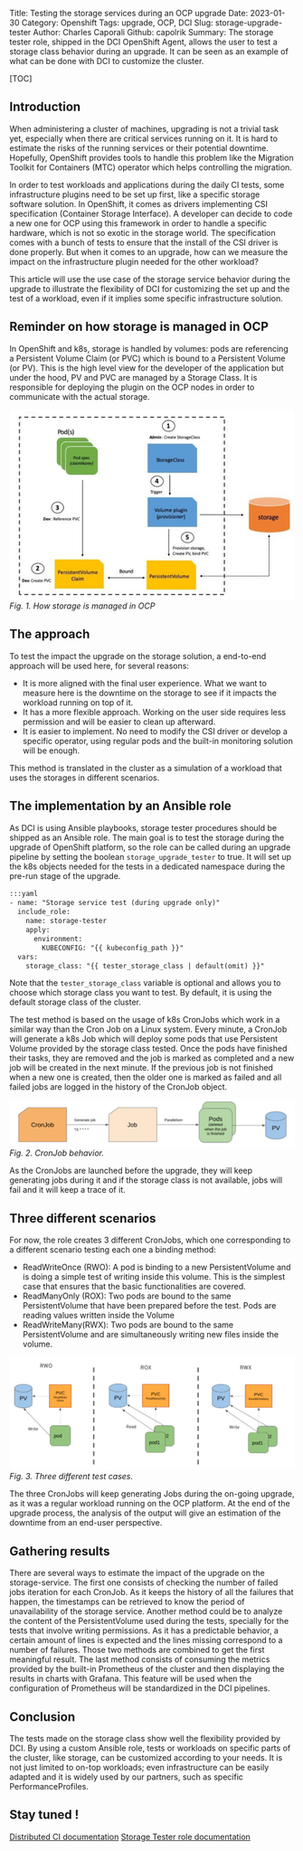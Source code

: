 Title: Testing the storage services during an OCP upgrade
Date: 2023-01-30
Category: Openshift
Tags: upgrade, OCP, DCI
Slug: storage-upgrade-tester
Author: Charles Caporali
Github: capolrik
Summary: The storage tester role, shipped in the DCI OpenShift Agent, allows the user to test a storage class behavior during an upgrade. It can be seen as an example of what can be done with DCI to customize the cluster.

[TOC]

## Introduction

When administering a cluster of machines, upgrading is not a trivial task yet, especially when there are critical services running on it. It is hard to estimate the risks of the running services or their potential downtime. Hopefully, OpenShift provides tools to handle this problem like the Migration Toolkit for Containers (MTC) operator which helps controlling the migration.

In order to test workloads and applications during the daily CI tests, some infrastructure plugins need to be set up first, like a specific storage software solution. In OpenShift, it comes as drivers implementing CSI specification (Container Storage Interface). A developer can decide to code a new one for OCP using this framework in order to handle a specific hardware, which is not so exotic in the storage world. The specification comes with a bunch of tests to ensure that the install of the CSI driver is done properly. But when it comes to an upgrade, how can we measure the impact on the infrastructure plugin needed for the other workload?

This article will use the use case of the storage service behavior during the upgrade to illustrate the flexibility of DCI for customizing the set up and the test of a workload, even if it implies some specific infrastructure solution.

## Reminder on how storage is managed in OCP

In OpenShift and k8s, storage is handled by volumes: pods are referencing a Persistent Volume Claim (or PVC) which is bound to a Persistent Volume (or PV). This is the high level view for the developer of the application but under the hood, PV and PVC are managed by a Storage Class. It is responsible for deploying the plugin on the OCP nodes in order to communicate with the actual storage.

![reminder](images/storage-tester-role/storage-reminder.png)
*Fig. 1. How storage is managed in OCP*


## The approach

To test the impact the upgrade on the storage solution, a end-to-end approach will be used here, for several reasons:
 - It is more aligned with the final user experience. What we want to measure here is the downtime on the storage to see if it impacts the workload running on top of it.
 - It has a more flexible approach. Working on the user side requires less permission and will be easier to clean up afterward.
 - It is easier to implement. No need to modify the CSI driver or develop a specific operator, using regular pods and the built-in monitoring solution will be enough.

This method is translated in the cluster as a simulation of a workload that uses the storages in different scenarios.

## The implementation by an Ansible role

As DCI is using Ansible playbooks, storage tester procedures should be shipped as an Ansible role. The main goal is to test the storage during the upgrade of OpenShift platform, so the role can be called during an upgrade pipeline by setting the boolean `storage_upgrade_tester` to true. It will set up the k8s objects needed for the tests in a dedicated namespace during the pre-run stage of the upgrade.

    :::yaml
    - name: "Storage service test (during upgrade only)"
      include_role:
        name: storage-tester
        apply:
          environment:
            KUBECONFIG: "{{ kubeconfig_path }}"
      vars:
        storage_class: "{{ tester_storage_class | default(omit) }}"


Note that the `tester_storage_class` variable is optional and allows you to choose which storage class you want to test. By default, it is using the default storage class of the cluster.

The test method is based on the usage of k8s CronJobs which work in a similar way than the Cron Job on a Linux system. Every minute, a CronJob will generate a k8s Job which will deploy some pods that use Persistent Volume provided by the storage class tested. Once the pods have finished their tasks, they are removed and the job is marked as completed and a new job will be created in the next minute. If the previous job is not finished when a new one is created, then the older one is marked as failed and all failed jobs are logged in the history of the CronJob object.

![cron-job](images/storage-tester-role/cron-job.png)
*Fig. 2. CronJob behavior.*


As the CronJobs are launched before the upgrade, they will keep generating jobs during it and if the storage class is not available, jobs will fail and it will keep a trace of it.




## Three different scenarios

For now, the role creates 3 different CronJobs, which one corresponding to a different scenario testing each one a binding method:
 - ReadWriteOnce (RWO): A pod is binding to a new PersistentVolume and is doing a simple test of writing inside this volume. This is the simplest case that ensures that the basic functionalities are covered.
 - ReadManyOnly (ROX): Two pods are bound to the same PersistentVolume that have been prepared before the test. Pods are reading values written inside the Volume
 - ReadWriteMany(RWX): Two pods are bound to the same PersistentVolume and are simultaneously writing new files inside the volume.


![test-cases](images/storage-tester-role/test-cases.png)
*Fig. 3. Three different test cases.*

The three CronJobs will keep generating Jobs during the on-going upgrade, as it was a regular workload running on the OCP platform. At the end of the upgrade process, the analysis of the output will give an estimation of the downtime from an end-user perspective.

## Gathering results

There are several ways to estimate the impact of the upgrade on the storage-service. The first one consists of checking the number of failed jobs iteration for each CronJob. As it keeps the history of all the failures that happen, the timestamps can be retrieved to know the period of unavailability of the storage service. Another method could be to analyze the content of the PersistentVolume used during the tests, specially for the tests that involve writing permissions. As it has a predictable behavior, a certain amount of lines is expected and the lines missing correspond to a number of failures. Those two methods are combined to get the first meaningful result.
The last method consists of consuming the metrics provided by the built-in Prometheus of the cluster and then displaying the results in charts with Grafana. This feature will be used when the configuration of Prometheus will be standardized in the DCI pipelines.

## Conclusion

The tests made on the storage class show well the flexibility provided by DCI. By using a custom Ansible role, tests or workloads on specific parts of the cluster, like storage, can be customized according to your needs. It is not just limited to on-top workloads; even infrastructure can be easily adapted and it is widely used by our partners, such as specific PerformanceProfiles.

## Stay tuned !

[Distributed CI documentation](https://docs.distributed-ci.io)
[Storage Tester role documentation](https://softwarefactory-project.io/r/plugins/gitiles/dci-openshift-agent/+/refs/heads/master/roles/storage-tester/)